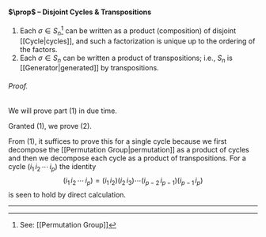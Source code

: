 #### $\prop$ – Disjoint Cycles & Transpositions
1. Each $\sigma \in S_n$[^1] can be written as a product (composition) of disjoint [[Cycle|cycles]], and such a factorization is unique up to the ordering of the factors. 
2. Each $\sigma \in S_n$ can be written a product of transpositions; i.e., $S_n$ is [[Generator|generated]] by transpositions. 

###### *Proof.* 
We will prove part (1) in due time.

Granted (1), we prove (2).

From (1), it suffices to prove this for a single cycle because we first decompose the [[Permutation Group|permutation]] as a product of cycles and then we decompose each cycle as a product of transpositions. For a cycle $(i_1 \, i_2 \, \cdots \, i_p)$ the identity 
$$
(i_1 \, i_2 \, \cdots \, i_p) =  (i_1 \, i_2) (i_2 \, i_3) \cdots   (i_{p-2} \, i_{p-1}) (i_{p-1} \, i_p)
$$
is seen to hold by direct calculation.
***

[^1]: See: [[Permutation Group]]